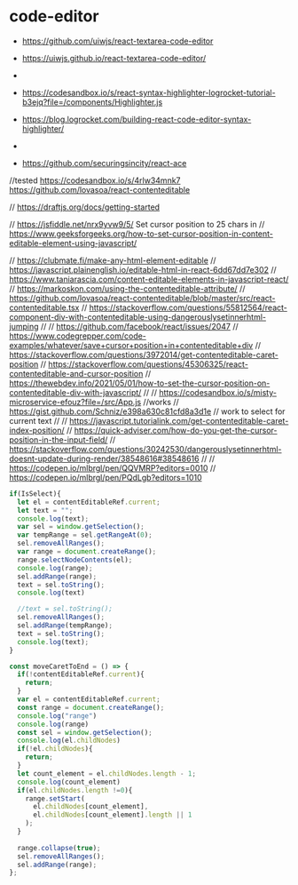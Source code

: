 
# code-editor
- https://github.com/uiwjs/react-textarea-code-editor
- https://uiwjs.github.io/react-textarea-code-editor/
- 
- https://codesandbox.io/s/react-syntax-highlighter-logrocket-tutorial-b3ejq?file=/components/Highlighter.js
- https://blog.logrocket.com/building-react-code-editor-syntax-highlighter/
- 

- https://github.com/securingsincity/react-ace



//tested
https://codesandbox.io/s/4rlw34mnk7
https://github.com/lovasoa/react-contenteditable





// https://draftjs.org/docs/getting-started

// https://jsfiddle.net/nrx9yvw9/5/   Set cursor position to 25 chars in
// https://www.geeksforgeeks.org/how-to-set-cursor-position-in-content-editable-element-using-javascript/

// https://clubmate.fi/make-any-html-element-editable
// https://javascript.plainenglish.io/editable-html-in-react-6dd67dd7e302
// https://www.taniarascia.com/content-editable-elements-in-javascript-react/
// https://markoskon.com/using-the-contenteditable-attribute/
// https://github.com/lovasoa/react-contenteditable/blob/master/src/react-contenteditable.tsx
// https://stackoverflow.com/questions/55812564/react-component-div-with-contenteditable-using-dangerouslysetinnerhtml-jumping
// 
// https://github.com/facebook/react/issues/2047
// https://www.codegrepper.com/code-examples/whatever/save+cursor+position+in+contenteditable+div
// https://stackoverflow.com/questions/3972014/get-contenteditable-caret-position
// https://stackoverflow.com/questions/45306325/react-contenteditable-and-cursor-position
// https://thewebdev.info/2021/05/01/how-to-set-the-cursor-position-on-contenteditable-div-with-javascript/
// 
// https://codesandbox.io/s/misty-microservice-efouz?file=/src/App.js //works
// https://gist.github.com/Schniz/e398a630c81cfd8a3d1e // work to select for current text
// 
// https://javascript.tutorialink.com/get-contenteditable-caret-index-position/
// https://quick-adviser.com/how-do-you-get-the-cursor-position-in-the-input-field/
// https://stackoverflow.com/questions/30242530/dangerouslysetinnerhtml-doesnt-update-during-render/38548616#38548616
// 
// https://codepen.io/mlbrgl/pen/QQVMRP?editors=0010
// https://codepen.io/mlbrgl/pen/PQdLgb?editors=1010



```js
if(IsSelect){
  let el = contentEditableRef.current;
  let text = "";
  console.log(text);
  var sel = window.getSelection();
  var tempRange = sel.getRangeAt(0);
  sel.removeAllRanges();
  var range = document.createRange();
  range.selectNodeContents(el);
  console.log(range);
  sel.addRange(range);
  text = sel.toString();
  console.log(text)

  //text = sel.toString();
  sel.removeAllRanges();
  sel.addRange(tempRange);
  text = sel.toString();
  console.log(text);
}

```

```js
const moveCaretToEnd = () => {
  if(!contentEditableRef.current){
    return;
  }
  var el = contentEditableRef.current;
  const range = document.createRange();
  console.log("range")
  console.log(range)
  const sel = window.getSelection();
  console.log(el.childNodes)
  if(!el.childNodes){
    return;
  }
  let count_element = el.childNodes.length - 1;
  console.log(count_element)
  if(el.childNodes.length !=0){
    range.setStart(
      el.childNodes[count_element],
      el.childNodes[count_element].length || 1
    );
  }
  
  range.collapse(true);
  sel.removeAllRanges();
  sel.addRange(range);
};
```